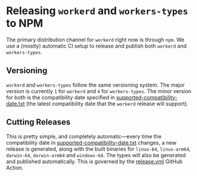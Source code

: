 # Releasing `workerd` and `workers-types` to NPM

The primary distribution channel for `workerd` right now is through `npm`. We use a (mostly) automatic CI setup to release and publish both `workerd` and `workers-types`.

## Versioning

`workerd` and `workers-types` follow the same versioning system. The major version is currently `1` for `workerd` and `4` for `workers-types`. The minor version for both is the compatibility date specified in [supported-compatibility-date.txt](src/workerd/io/supported-compatibility-date.txt) (the latest compatibility date that the `workerd` release will support).

## Cutting Releases

This is pretty simple, and completely automatic—every time the compatibility date in [supported-compatibility-date.txt](src/workerd/io/supported-compatibility-date.txt) changes, a new release is generated, along with the built binaries for `linux-64`, `linux-arm64`, `darwin-64`, `darwin-arm64` and `windows-64`. The types will also be generated and published automatically. This is governed by the [release.yml](.github/workflows/release.yml) GitHub Action.
